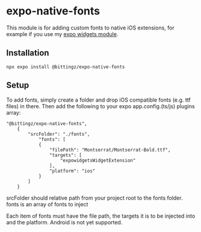 # expo-native-fonts

This module is for adding custom fonts to native iOS extensions, for example if you use my [expo widgets module](https://github.com/gitn00b1337/expo-widgets).

## Installation

```
npx expo install @bittingz/expo-native-fonts
```

## Setup

To add fonts, simply create a folder and drop iOS compatible fonts (e.g. ttf files) in there. Then add the following to your expo app.config.(ts/js) plugins array:

```
"@bittingz/expo-native-fonts",
    {
        "srcFolder": "./fonts",
            "fonts": [
            {
                "filePath": "Montserrat/Montserrat-Bold.ttf",
                "targets": [
                    "expowidgetsWidgetExtension"
                ],
                "platform": "ios"
            }
        ]
    }
```

srcFolder should relative path from your project root to the fonts folder.
fonts is an array of fonts to inject

Each item of fonts must have the file path, the targets it is to be injected into and the platform. Android is not yet supported.
